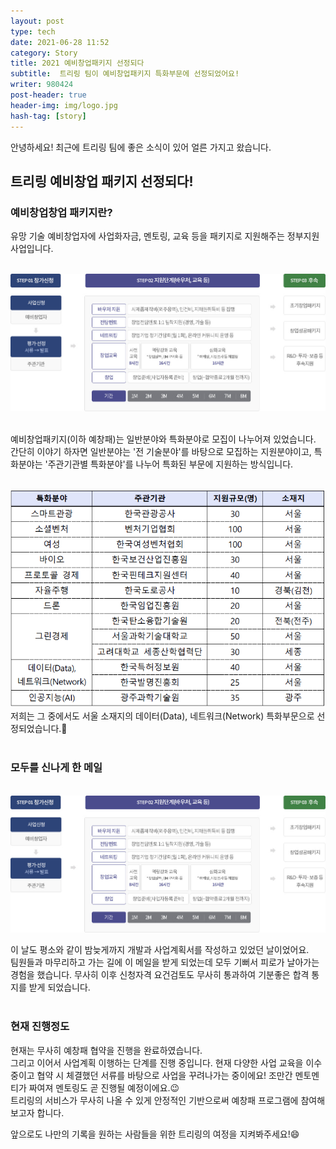 ```yaml
---
layout: post
type: tech
date: 2021-06-28 11:52
category: Story
title: 2021 예비창업패키지 선정되다
subtitle:  트리링 팀이 예비창업패키지 특화부문에 선정되었어요!
writer: 980424
post-header: true
header-img: img/logo.jpg
hash-tag: [story]
---
```


안녕하세요! 최근에 트리링 팀에 좋은 소식이 있어 얼른 가지고 왔습니다.



## 트리링 예비창업 패키지 선정되다!

### 예비창업창업 패키지란?

유망 기술 예비창업자에 사업화자금, 멘토링, 교육 등을 패키지로 지원해주는 정부지원사업입니다.


<br><img src="img/21062812.jpg" style="zoom: 70%; display: center;"><br><br>

예비창업패키지(이하 예창패)는 일반분야와 특화분야로 모집이 나누어져 있었습니다.<br>
간단히 이야기 하자면 일반분야는 '전 기술분야'를 바탕으로 모집하는 지원분야이고, 특화분야는 '주관기관별 특화분야'를 나누어 특화된 부문에 지원하는 방식입니다. 

<br><img src="img/주관기관.png" style="zoom: 70%; display: center;"><br>
저희는 그 중에서도 서울 소재지의 데이터(Data), 네트워크(Network) 특화부문으로 선정되었습니다.🎉<br><br>



### 모두를 신나게 한 메일
<br><img src="img/21062812.jpg" style="zoom:50%; display: center;">

이 날도 평소와 같이 밤늦게까지 개발과 사업계획서를 작성하고 있었던 날이었어요.<br>
팀원들과 마무리하고 가는 길에 이 메일을 받게 되었는데 모두 기뻐서 피로가 날아가는 경험을 했습니다. 
무사히 이후 신청자격 요건검토도 무사히 통과하여 기분좋은 합격 통지를 받게 되었습니다.<br><br>



### 현재 진행정도

현재는 무사히 예창패 협약을 진행을 완료하였습니다.<br>
그리고 이어서 사업계획 이행하는 단계를 진행 중입니다. 현재 다양한 사업 교육을 이수 중이고 협약 시 체결했던 서류를 바탕으로 사업을 꾸려나가는 중이에요!
조만간 멘토멘티가 짜여져 멘토링도 곧 진행될 예정이에요.😉<br>
트리링의 서비스가 무사히 나올 수 있게 안정적인 기반으로써 예창패 프로그램에 참여해보고자 합니다.

앞으로도 나만의 기록을 원하는 사람들을 위한 트리링의 여정을 지켜봐주세요!😄




